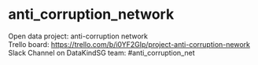 # anti_corruption_network
Open data project: anti-corruption network<br />
Trello board: https://trello.com/b/i0YF2GIp/project-anti-corruption-nework<br />
Slack Channel on DataKindSG team: #anti_corruption_net<br />
